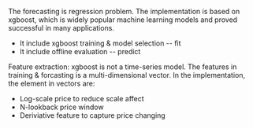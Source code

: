 The forecasting is regression problem. The implementation is based on xgboost, which is widely popular machine learning models and proved successful in many applications.
+ It include xgboost training & model selection -- fit
+ It include offline evaluation -- predict

Feature extraction:
xgboost is not a time-series model. The features in training & forcasting is a multi-dimensional vector. In the implementation, the element in vectors are:
+ Log-scale price to reduce scale affect
+ N-lookback price window
+ Deriviative feature to capture price changing



